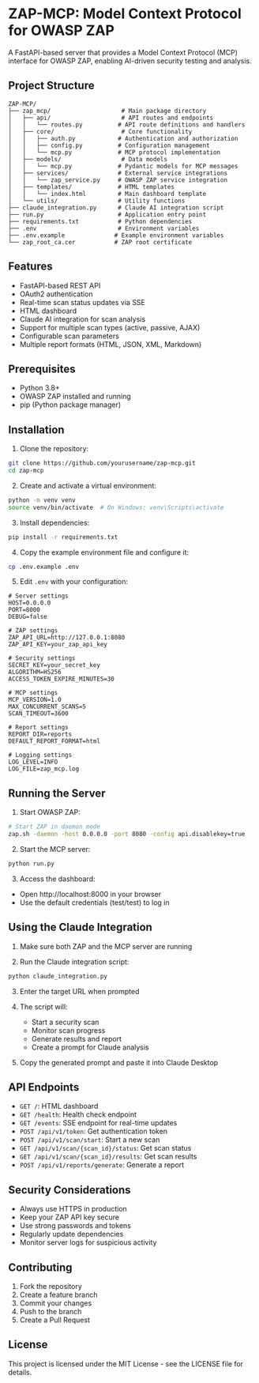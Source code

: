 # ZAP-MCP: Model Context Protocol for OWASP ZAP

A FastAPI-based server that provides a Model Context Protocol (MCP) interface for OWASP ZAP, enabling AI-driven security testing and analysis.

## Project Structure

```
ZAP-MCP/
├── zap_mcp/                    # Main package directory
│   ├── api/                    # API routes and endpoints
│   │   └── routes.py          # API route definitions and handlers
│   ├── core/                   # Core functionality
│   │   ├── auth.py            # Authentication and authorization
│   │   ├── config.py          # Configuration management
│   │   └── mcp.py             # MCP protocol implementation
│   ├── models/                 # Data models
│   │   └── mcp.py             # Pydantic models for MCP messages
│   ├── services/              # External service integrations
│   │   └── zap_service.py     # OWASP ZAP service integration
│   ├── templates/             # HTML templates
│   │   └── index.html         # Main dashboard template
│   └── utils/                 # Utility functions
├── claude_integration.py      # Claude AI integration script
├── run.py                     # Application entry point
├── requirements.txt           # Python dependencies
├── .env                       # Environment variables
├── .env.example              # Example environment variables
└── zap_root_ca.cer           # ZAP root certificate
```

## Features

- FastAPI-based REST API
- OAuth2 authentication
- Real-time scan status updates via SSE
- HTML dashboard
- Claude AI integration for scan analysis
- Support for multiple scan types (active, passive, AJAX)
- Configurable scan parameters
- Multiple report formats (HTML, JSON, XML, Markdown)

## Prerequisites

- Python 3.8+
- OWASP ZAP installed and running
- pip (Python package manager)

## Installation

1. Clone the repository:
```bash
git clone https://github.com/yourusername/zap-mcp.git
cd zap-mcp
```

2. Create and activate a virtual environment:
```bash
python -m venv venv
source venv/bin/activate  # On Windows: venv\Scripts\activate
```

3. Install dependencies:
```bash
pip install -r requirements.txt
```

4. Copy the example environment file and configure it:
```bash
cp .env.example .env
```

5. Edit `.env` with your configuration:
```env
# Server settings
HOST=0.0.0.0
PORT=8000
DEBUG=false

# ZAP settings
ZAP_API_URL=http://127.0.0.1:8080
ZAP_API_KEY=your_zap_api_key

# Security settings
SECRET_KEY=your_secret_key
ALGORITHM=HS256
ACCESS_TOKEN_EXPIRE_MINUTES=30

# MCP settings
MCP_VERSION=1.0
MAX_CONCURRENT_SCANS=5
SCAN_TIMEOUT=3600

# Report settings
REPORT_DIR=reports
DEFAULT_REPORT_FORMAT=html

# Logging settings
LOG_LEVEL=INFO
LOG_FILE=zap_mcp.log
```

## Running the Server

1. Start OWASP ZAP:
```bash
# Start ZAP in daemon mode
zap.sh -daemon -host 0.0.0.0 -port 8080 -config api.disablekey=true
```

2. Start the MCP server:
```bash
python run.py
```

3. Access the dashboard:
- Open http://localhost:8000 in your browser
- Use the default credentials (test/test) to log in

## Using the Claude Integration

1. Make sure both ZAP and the MCP server are running

2. Run the Claude integration script:
```bash
python claude_integration.py
```

3. Enter the target URL when prompted

4. The script will:
   - Start a security scan
   - Monitor scan progress
   - Generate results and report
   - Create a prompt for Claude analysis

5. Copy the generated prompt and paste it into Claude Desktop

## API Endpoints

- `GET /`: HTML dashboard
- `GET /health`: Health check endpoint
- `GET /events`: SSE endpoint for real-time updates
- `POST /api/v1/token`: Get authentication token
- `POST /api/v1/scan/start`: Start a new scan
- `GET /api/v1/scan/{scan_id}/status`: Get scan status
- `GET /api/v1/scan/{scan_id}/results`: Get scan results
- `POST /api/v1/reports/generate`: Generate a report

## Security Considerations

- Always use HTTPS in production
- Keep your ZAP API key secure
- Use strong passwords and tokens
- Regularly update dependencies
- Monitor server logs for suspicious activity

## Contributing

1. Fork the repository
2. Create a feature branch
3. Commit your changes
4. Push to the branch
5. Create a Pull Request

## License

This project is licensed under the MIT License - see the LICENSE file for details. 